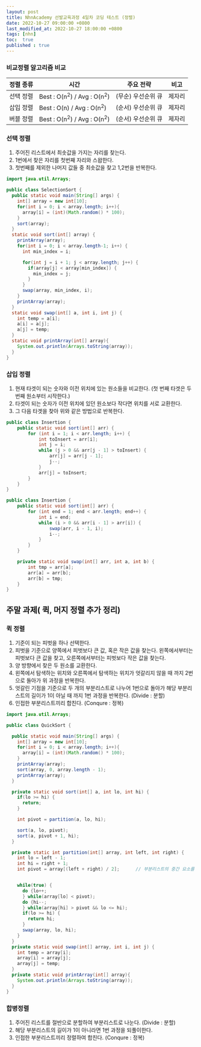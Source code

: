 ```yaml
---
layout: post
title: NhnAcademy 선발교육과정 4일차 코딩 테스트 (정렬)
date: 2022-10-27 09:00:00 +0800
last_modified_at: 2022-10-27 18:00:00 +0800
tags: [nhn]
toc:  true
published : true
---
```


### 비교정렬 알고리즘 비교


| 정렬 종류 | 시간                                     |주요 전략|비고|
|-------|----------------------------------------|---|---|
| 선택 정렬 | Best : O(n<sup>2</sup>) / Avg : O(n<sup>2</sup>) |(무순) 우선순위 큐|제자리|
| 삽입 정렬 | Best : O(n) / Avg : O(n<sup>2</sup>)            |(순서) 우선순위 큐|제자리|
| 버블 정렬 | Best : O(n<sup>2</sup>) / Avg : O(n<sup>2</sup>)           |(순서) 우선순위 큐|제자리|


### 선택 정렬
1. 주어진 리스트에서 최솟값을 가지는 자리를 찾는다.
2. 1번에서 찾은 자리를 첫번째 자리와 스왑한다.
3. 첫번째를 제외한 나머지 값들 중 최솟값을 찾고 1,2번을 반복한다.

```java
import java.util.Arrays;

public class SelectionSort {
  public static void main(String[] args) {
    int[] array = new int[10];
    for(int i = 0; i < array.length; i++){
      array[i] = (int)(Math.random() * 100);
    }
    sort(array);
  }
  static void sort(int[] array) {
    printArray(array);
    for(int i = 0; i < array.length-1; i++) {
      int min_index = i;

      for(int j = i + 1; j < array.length; j++) {
        if(array[j] < array[min_index]) {
          min_index = j;
        }
      }
      swap(array, min_index, i);
    }
    printArray(array);
  }
  static void swap(int[] a, int i, int j) {
    int temp = a[i];
    a[i] = a[j];
    a[j] = temp;
  }
  static void printArray(int[] array){
    System.out.println(Arrays.toString(array));
  }
}
```

### 삽입 정렬
1. 현재 타겟이 되는 숫자와 이전 위치에 있는 원소들을 비교한다. (첫 번째 타겟은 두 번째 원소부터 시작한다.)
2. 타겟이 되는 숫자가 이전 위치에 있던 원소보다 작다면 위치를 서로 교환한다.
3. 그 다음 타겟을 찾아 위와 같은 방법으로 반복한다.

```java
public class Insertion {
    public static void sort(int[] arr) {
        for (int i = 1; i < arr.length; i++) {
            int toInsert = arr[i];
            int j = i;
            while (j > 0 && arr[j - 1] > toInsert) {
                arr[j] = arr[j - 1];
                j--;
            }
            arr[j] = toInsert;
        }
    }
}
```
```java
public class Insertion {
    public static void sort(int[] arr) {
        for (int end = 1; end < arr.length; end++) {
            int i = end;
            while (i > 0 && arr[i - 1] > arr[i]) {
                swap(arr, i - 1, i);
                i--;
            }
        }
    }

    private static void swap(int[] arr, int a, int b) {
        int tmp = arr[a];
        arr[a] = arr[b];
        arr[b] = tmp;
    }
}
```
## 주말 과제( 퀵, 머지 정렬 추가 정리)
### 퀵 정렬
1. 기준이 되는 피벗을 하나 선택한다.
2. 피벗을 기준으로 양쪽에서 피벗보다 큰 값, 혹은 작은 값을 찾는다. 왼쪽에서부터는 피벗보다 큰 값을 찾고, 오른쪽에서부터는 피벗보다 작은 값을 찾는다.
3. 양 방향에서 찾은 두 원소를 교환한다.
4. 왼쪽에서 탐색하는 위치와 오른쪽에서 탐색하는 위치가 엇갈리지 않을 때 까지 2번으로 돌아가 위 과정을 반복한다.
5. 엇갈린 기점을 기준으로 두 개의 부분리스트로 나누어 1번으로 돌아가 해당 부분리스트의 길이가 1이 아닐 때 까지 1번 과정을 반복한다. (Divide : 분할)
6. 인접한 부분리스트끼리 합친다. (Conqure : 정복)

```java
import java.util.Arrays;

public class QuickSort {

  public static void main(String[] args) {
    int[] array = new int[10];
    for(int i = 0; i < array.length; i++){
      array[i] = (int)(Math.random() * 100);
    }
    printArray(array);
    sort(array, 0, array.length - 1);
    printArray(array);
  }

  private static void sort(int[] a, int lo, int hi) {
    if(lo >= hi) {
      return;
    }

    int pivot = partition(a, lo, hi);

    sort(a, lo, pivot);
    sort(a, pivot + 1, hi);
  }

  private static int partition(int[] array, int left, int right) {
    int lo = left - 1;
    int hi = right + 1;
    int pivot = array[(left + right) / 2];		// 부분리스트의 중간 요소를 피벗으로 설정


    while(true) {
      do {lo++;
      } while(array[lo] < pivot);
      do {hi--;
      } while(array[hi] > pivot && lo <= hi);
      if(lo >= hi) {
        return hi;
      }
      swap(array, lo, hi);
    }
  }
  private static void swap(int[] array, int i, int j) {
    int temp = array[i];
    array[i] = array[j];
    array[j] = temp;
  }
  private static void printArray(int[] array){
    System.out.println(Arrays.toString(array));
  }
}
```

### 합병정렬
1. 주어진 리스트를 절반으로 분할하여 부분리스트로 나눈다. (Divide : 분할)
2. 해당 부분리스트의 길이가 1이 아니라면 1번 과정을 되풀이한다.
3. 인접한 부분리스트끼리 정렬하여 합친다. (Conqure : 정복)
